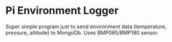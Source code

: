 # Pi Environment Logger
Super simple program just to send environment data (temperature, pressure, altitude) to MongoDb. Uses BMP085/BMP180 sensor.
